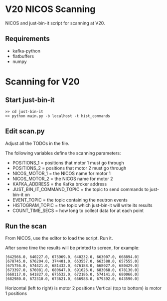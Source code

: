 # V20 NICOS Scanning
NICOS and just-bin-it script for scanning at V20.

## Requirements
* kafka-python
* flatbuffers
* numpy

# Scanning for V20

## Start just-bin-it

```
>> cd just-bin-it
>> python main.py -b localhost -t hist_commands
```

## Edit scan.py

Adjust all the TODOs in the file.

The following variables define the scanning parameters:

* POSITIONS_1 = positions that motor 1 must go through
* POSITIONS_2 = positions that motor 2 must go through
* NICOS_MOTOR_1 = the NICOS name for motor 1
* NICOS_MOTOR_2 = the NICOS name for motor 2
* KAFKA_ADDRESS = the Kafka broker address
* JUST_BIN_IT_COMMAND_TOPIC = the topic to send commands to just-bin-it on
* EVENT_TOPIC = the topic containing the neutron events
* HISTOGRAM_TOPIC = the topic which just-bin-it will write its results
* COUNT_TIME_SECS = how long to collect data for at each point

## Run the scan
From NICOS, use the editor to load the script.
Run it.

After some time the results will be printed to screen, for example:

```
[642566.0, 640227.0, 675969.0, 640232.0, 663007.0, 668894.0]
[678745.0, 676204.0, 374401.0, 653557.0, 663588.0, 657555.0]
[675756.0, 674421.0, 681432.0, 676188.0, 668027.0, 680429.0]
[673397.0, 676081.0, 680647.0, 691626.0, 683068.0, 678130.0]
[668117.0, 641827.0, 675532.0, 672186.0, 574141.0, 680066.0]
[682980.0, 672310.0, 673621.0, 666988.0, 679392.0, 643590.0]
```

Horizontal (left to right) is motor 2 positions
Vertical (top to bottom) is motor 1 positions

